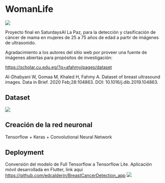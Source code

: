 # WomanLife
<img src="https://drive.google.com/uc?id=1ZQmWLodX5i-AuOxxwJUMwWIhyC9mGTy9"/>

Proyecto final en SaturdaysAI La Paz, para la detección y clasificación de cáncer de mama en mujeres de 25 a 75 años de edad a partir de imágenes de ultrasonido.

Agradacimiento a los autores del sitio web por proveer una fuente de imágenes abiertas para propósitos de investigación:

https://scholar.cu.edu.eg/?q=afahmy/pages/dataset

Al-Dhabyani W, Gomaa M, Khaled H, Fahmy A. Dataset of breast ultrasound images. Data in Brief. 2020 Feb;28:104863. DOI: 10.1016/j.dib.2019.104863.

## Dataset
<img src="https://drive.google.com/uc?id=1dSdr8MaUYMjscFJhMxQCujus_-9n_isk"/>

## Creación de la red neuronal
Tensorflow + Keras + Convolutional Neural Network

## Deployment
Conversión del modelo de Full Tensorflow a Tensorflow Lite. 
Aplicación móvil desarrollada en Flutter, link aquí https://github.com/edcalderin/BreastCancerDetection_app
<img src="https://drive.google.com/uc?id=1Y69yszJl4HJWtUxfCqBLBb51CbRDGiVZ"/>
